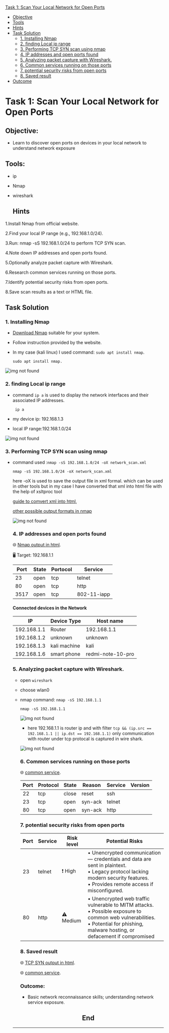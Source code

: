 [Task 1: Scan Your Local Network for Open Ports](#task-1-scan-your-local-network-for-open-ports)

  - [Objective](#objective)
  - [Tools](#tools)
  - [Hints](#hints)
  - [Task Solution](#task-solution)
    - [1. Installing Nmap](#1-installing-nmap)
    - [2. finding Local ip range](#2-finding-local-ip-range)
    - [3.  Performing TCP SYN scan using nmap](#3--performing-tcp-syn-scan-using-nmap)
    - [4. IP addresses and open ports found](#4-ip-addresses-and-open-ports-found)
    - [5. Analyzing packet capture with Wireshark.](#5-analyzing-packet-capture-with-wireshark)
    - [6. Common services running on those ports](#6-common-services-running-on-those-ports)
    - [7. potential security risks from open ports](#7-potential-security-risks-from-open-ports)
    - [8. Saved result](#8-saved-result)
- [Outcome](#outcome)
  

# Task 1: Scan Your Local Network for Open Ports

## Objective:
- Learn to discover open ports on devices in your local network to understand
network exposure

## Tools:
- ip
- Nmap
- wireshark

  ## Hints

1.Install Nmap from official website.

2.Find your local IP range (e.g., 192.168.1.0/24).

3.Run: nmap -sS 192.168.1.0/24 to perform TCP SYN scan.

4.Note down IP addresses and open ports found.

5.Optionally analyze packet capture with Wireshark.

6.Research common services running on those ports.

7.Identify potential security risks from open ports.

8.Save scan results as a text or HTML file.


## Task Solution
### 1. Installing Nmap 

- [Download Nmap](https://nmap.org/download.html) suitable for your system.
- Follow instruction provided by the website.
- In my case (kali linux) I used command: `sudo apt install nmap`.

      sudo apt install nmap.
  
 ![img not found](assets/nmap-install.png)

 ### 2. finding Local ip range 
 - command `ip a` is used to display the network interfaces and their associated IP addresses.
   
        ip a
   
 - my device ip: 192.168.1.3
 - local IP range:192.168.1.0/24

![img not found](assets/ip-scan.png)


### 3.  Performing TCP SYN scan using nmap
- command used :`nmap -sS 192.168.1.0/24 -oX network_scan.xml`

      nmap -sS 192.168.1.0/24 -oX network_scan.xml
  
   here -oX is used to save the output file in xml formal. which can be used in other tools but in my case I have converted that xml into html file
  with the help of xsltproc tool
  
   [guide to comvert xml into html](https://nmap.org/book/output-formats-output-to-html.html),
  
  [other possible output formats in nmap](https://nmap.org/book/output.html)
 
  ![img not found](assets/nmap-scan.png)


  ### 4. IP addresses and open ports found

  🌐 [Nmap output in html](https://th3nobody.github.io/cybersecurity/task-1/assets/nmap-scan.html).

  🖥️ Target: 192.168.1.1

  |Port|State|Portocol|Service|
  |----|-----|--------|-------|
  |23|open|tcp|telnet|
  |80|open|tcp|http|
  |3517|open|tcp|802-11-iapp|

  #### Connected devices in the Network
  |IP|Device Type|Host name|
  |--|-----------|---------|
  |192.168.1.1|Router|192.168.1.1|
  |192.168.1.2|unknown|unknown|
  |192.168.1.3|kali machine|kali|
  |192.168.1.6|smart phone|redmi-note-10-pro|


  ### 5. Analyzing packet capture with Wireshark.

  - open `wireshark`
  - choose wlan0
  - nmap command: `nmap -sS 192.168.1.1`
 
        nmap -sS 192.168.1.1
    

    ![img not found](assets/wireshark.png)

       - here 192.168.1.1 is router ip and with filter `tcp && (ip.src == 192.168.1.1 || ip.dst == 192.168.1.1)` only communication with router under tcp protocal is captured in wire shark.

     ![img not found](assets/filter-wireshark.png)

    ### 6. Common services running on those ports

    🌐 [common service](https://th3nobody.github.io/cybersecurity/task-1/assets/wireshark_nmap.html).


    |Port|Protocol|State|Reason|Service|Version|
    |----|--------|-----|------|-------|-------|
    |22|tcp|close|reset|ssh||
    |23|tcp|open|syn-ack|telnet||
    |80|tcp|open|syn-ack|http||


    ### 7. potential security risks from open ports
 
    
    |Port|Service|Risk level|Potential Risks|
    |----|-------|----------|---------------|
    |23|telnet|❗ High|• Unencrypted communication — credentials and data are sent in plaintext.<br> •  Legacy protocol lacking modern security features.<br> •  Provides remote access if misconfigured.| 
    |80|http|⚠ Medium|• Unencrypted web traffic vulnerable to MITM attacks.<br> • Possible exposure to common web vulnerabilities. <br> • Potential for phishing, malware hosting, or defacement if compromised |
    ### 8. Saved result

    🌐 [TCP SYN output in html](https://th3nobody.github.io/cybersecurity/task-1/assets/nmap-scan.html).

    🌐 [common service](https://th3nobody.github.io/cybersecurity/task-1/assets/wireshark_nmap.html).

    ### Outcome:
    - Basic network reconnaissance skills; understanding network service exposure.


  <h2 align="center">End</h2>

  ---
